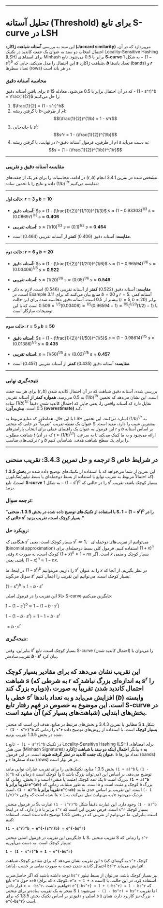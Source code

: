 
---
# تحلیل آستانه (Threshold) برای تابع S-curve در LSH

این سند به بررسی **آستانه شباهت ژاکارد (Jaccard similarity)** می‌پردازد که در آن، احتمال انتخاب دو سند به عنوان یک جفت کاندید در تکنیک Locality-Sensitive Hashing (LSH) برای امضاهای Minhash برابر با 0.5 می‌شود. تابع **S-curve** به شکل $1 - (1 - s^r)^b$ این احتمال را مدل می‌کند، جایی که **$s$** شباهت ژاکارد، **$b$** تعداد باندها (bands) و **$r$** تعداد سطرها (rows) در هر باند است.

### محاسبه آستانه دقیق

برای یافتن آستانه دقیق $s$ که در آن احتمال برابر با 0.5 می‌شود، معادله $1 - (1 - s^r)^b = \frac{1}{2}$ را حل می‌کنیم:

1.  $\frac{1}{2} = (1 - s^r)^b$
2.  با گرفتن ریشه $b$-ام از طرفین:
    $$(\frac{1}{2})^{1/b} = 1 - s^r$$
3.  با جابه‌جایی $s^r$:
    $$s^r = 1 - (\frac{1}{2})^{1/b}$$
4.  در نهایت، با گرفتن ریشه $r$-ام از طرفین، فرمول آستانه دقیق $s$ به دست می‌آید:
    $$s = (1 - (\frac{1}{2})^{1/b})^{1/r}$$

---

### مقایسه آستانه دقیق و تقریبی

در ادامه، محاسبات را برای هر یک از جفت‌های $(r, b)$ مشخص شده در تمرین 3.4.1 انجام داده و نتایج را با تخمین ساده $(1/b)^{1/r}$ مقایسه می‌کنیم:

---

#### حالت اول: $r = 3$ و $b = 10$

* **آستانه دقیق:**
    $s = (1 - (\frac{1}{2})^{1/10})^{1/3}$
    $s \approx (1 - 0.93303)^{1/3}$
    $s \approx (0.06697)^{1/3}$
    $s \approx \mathbf{0.406}$

* **آستانه تقریبی:**
    $s \approx (1/10)^{1/3}$
    $s \approx (0.1)^{1/3}$
    $s \approx \mathbf{0.464}$

* **مقایسه:** آستانه دقیق ($0.406$) **کمتر** از آستانه تقریبی ($0.464$) است.

---

#### حالت دوم: $r = 6$ و $b = 20$

* **آستانه دقیق:**
    $s = (1 - (\frac{1}{2})^{1/20})^{1/6}$
    $s \approx (1 - 0.96594)^{1/6}$
    $s \approx (0.03406)^{1/6}$
    $s \approx \mathbf{0.522}$

* **آستانه تقریبی:**
    $s \approx (1/20)^{1/6}$
    $s \approx (0.05)^{1/6}$
    $s \approx \mathbf{0.546}$

* **مقایسه:** آستانه دقیق ($0.522$) **کمتر** از آستانه تقریبی ($0.546$) است. لازم به ذکر است، در Example 3.11 منابع بیان می‌کنند که برای $b=20$ و $r=5$، آستانه کمی بیشتر از 0.5 است. آستانه دقیق محاسبه شده برای این حالت ($r=5, b=20$) برابر با $(1 - (1/2)^{1/20})^{1/5} \approx (1 - 0.96594)^{1/5} \approx (0.03406)^{1/5} \approx 0.506$ است که با این توضیحات سازگار است.

---

#### حالت سوم: $r = 5$ و $b = 50$

* **آستانه دقیق:**
    $s = (1 - (\frac{1}{2})^{1/50})^{1/5}$
    $s \approx (1 - 0.98614)^{1/5}$
    $s \approx (0.01386)^{1/5}$
    $s \approx \mathbf{0.435}$

* **آستانه تقریبی:**
    $s \approx (1/50)^{1/5}$
    $s \approx (0.02)^{1/5}$
    $s \approx \mathbf{0.457}$

* **مقایسه:** آستانه دقیق ($0.435$) **کمتر** از آستانه تقریبی ($0.457$) است.

---

### نتیجه‌گیری نهایی

برای هر سه جفت $(r, b)$ بررسی شده، آستانه دقیق شباهت که در آن احتمال کاندید شدن به $0.5$ می‌رسد، **همواره کمتر از** آستانه تقریبی $(1/b)^{1/r}$ است. این نشان می‌دهد که تخمین ساده $(1/b)^{1/r}$ تمایل دارد که آستانه واقعی را، یعنی جایی که احتمال کاندید شدن دقیقاً $0.5$ است، **بیش‌برآورد (overestimate)** کند.

با این حال، همانطور که منابع مربوط به LSH اشاره می‌کنند، این تخمین $(1/b)^{1/r}$ به عنوان یک نقطه تقریب "تقریباً" در جایی که منحنی S بیشترین شیب را دارد، مفید است. این فرمول به عنوان یک راهنمای عملی برای انتخاب پارامترهای $r$ و $b$ بر اساس آستانه شباهت مطلوب $t$ (که در آن $t \approx (1/b)^{1/r}$) ارائه می‌شود و به ما کمک می‌کند تا به سرعت ترکیب‌های مناسب $r$ و $b$ را برای یک سطح شباهت هدف، شناسایی کنیم.




---
## ترجمه و حل تمرین 3.4.3: تقریب منحنی S در شرایط خاص

این تمرین از شما می‌خواهد که با استفاده از تکنیک‌های توضیح داده شده در **بخش 1.3.5** (که احتمالاً مربوط به تقریب توابع با استفاده از بسط دوجمله‌ای یا بسط تیلور/مک‌لورن است)، تابع **S-curve** به شکل $1 - (1 - s^r)^b$ را در حالتی که $s^r$ بسیار کوچک باشد، تقریب بزنید.

### ترجمه سوال:

**"با استفاده از تکنیک‌های توضیح داده شده در بخش 1.3.5، منحنی S، $1 - (1 - s^r)^b$ را در حالتی که $s^r$ بسیار کوچک است، تقریب بزنید."**

### رویکرد حل:

هنگامی که $s^r$ بسیار کوچک است، یعنی $s^r \ll 1$， می‌توانیم از تقریب‌های دوجمله‌ای (binomial approximation) استفاده کنیم. فرمول کلی بسط دوجمله‌ای برای $(1+x)^n$ وقتی $x$ کوچک است، به صورت $(1+x)^n \approx 1 + nx$ است. اگر $x$ بسیار کوچک و منفی باشد، یعنی $(1-x)^n \approx 1 - nx$.

در اینجا، ما $(1 - s^r)^b$ را داریم. می‌توانیم $s^r$ را به عنوان $x$ در نظر بگیریم. از آنجا که سوال می‌گوید $s^r$ بسیار کوچک است، می‌توانیم این تقریب را اعمال کنیم:

$(1 - s^r)^b \approx 1 - b \cdot s^r$

حالا این تقریب را در فرمول اصلی S-curve جایگزین می‌کنیم:

$1 - (1 - s^r)^b \approx 1 - (1 - b \cdot s^r)$

$1 - (1 - b \cdot s^r) = 1 - 1 + b \cdot s^r$

$= b \cdot s^r$

### نتیجه‌گیری:

بنابراین، وقتی $s^r$ بسیار کوچک است، تابع S-curve (احتمال کاندید شدن) را می‌توان با تقریب ساده‌تر **$b \cdot s^r$** بیان کرد.

این تقریب نشان می‌دهد که برای مقادیر بسیار کوچک شباهت $s$ (به شرطی که $r$ به اندازه‌ای بزرگ نباشد که $s^r$ را دوباره بزرگ کند)، احتمال کاندید شدن تقریباً به صورت خطی با $s^r$ افزایش می‌یابد و به تعداد باندها ($b$) وابسته است. این موضوع به خصوص در فهم رفتار تابع S-curve در بخش‌های ابتدایی (شباهت‌های بسیار کم) آن مفید است.
---
مطابق با تمرین 3.4.3 و بخش‌های مرتبط در منابع، هدف این است که منحنی S شکل **`1 - (1 - s^r)^b`** را زمانی که **`s^r` بسیار کوچک** است، با استفاده از روش‌های توضیح داده شده در بخش 1.3.5 تقریب بزنیم.

تابع `1 - (1 - s^r)^b` در تکنیک Locality-Sensitive Hashing (LSH) برای امضاهای مین هش (Minhash Signatures) بیانگر **احتمال اینکه دو سند با شباهت ژاکارد `s` به عنوان یک جفت کاندید در نظر گرفته شوند** است. در این فرمول، `b` تعداد نوارها (bands) و `r` تعداد سطرها (rows) در هر نوار است.

بخش 1.3.5 منابع، تکنیک‌هایی را برای تقریب عبارات توانی مانند `(1 + a)^b` یا `(1 - a)^b` زمانی که `a` کوچک است (و `b` می‌تواند بزرگ باشد) توضیح می‌دهد. بر اساس این بخش، زمانی که `a` یک عدد کوچک (مثبت یا منفی) است و `b` بزرگ است، **`(1 + a)^b` تقریباً برابر با `e^{ab}`** است. به طور مشابه، زمانی که `a` کوچک و مثبت است و `b` بزرگ است، **`(1 - a)^b` تقریباً برابر با `e^{-ab}`** است. این تقریب بر اساس حدی مانند `(1 - 1/x)^x` بنا شده است که وقتی `x` به بی‌نهایت میل می‌کند، به `1/e` نزدیک می‌شود.

در فرمول منحنی S، عبارت `(1 - s^r)^b` وجود دارد. این عبارت دقیقاً شکل `(1 - a)^b` را دارد، که در اینجا `a` برابر با `s^r` است. فرض تمرین این است که `s^r` بسیار کوچک است. بنابراین، ما می‌توانیم از تقریبی که در بخش 1.3.5 توضیح داده شده است، استفاده کنیم:

**`(1 - s^r)^b ≈ e^{-(s^r)b} = e^{-bs^r}`**

با جایگزینی این تقریب در فرمول اصلی منحنی S، تقریب منحنی S را زمانی که `s^r` بسیار کوچک است، به دست می‌آوریم:

**`1 - (1 - s^r)^b ≈ 1 - e^{-bs^r}`**

این تقریب نشان می‌دهد که برای مقادیر کوچک شباهت `s` (به گونه‌ای که `s^r` کوچک باشد)، احتمال کاندید شدن جفت به صورت نمایی بر حسب `bs^r` افزایش می‌یابد.

توجه داشته باشید که اگر حاصل‌ضرب `bs^r` نیز بسیار کوچک باشد، می‌توان از بسط تیلور تابع `e^x` حول `x=0` (که برای `x` کوچک، `e^x ≈ 1 + x` است) استفاده کرد. در این حالت، با قرار دادن `x = -bs^r`، خواهیم داشت:
`e^{-bs^r} ≈ 1 + (-bs^r) = 1 - bs^r`
که منجر به یک تقریب ساده‌تر برای منحنی S می‌شود:
`1 - (1 - bs^r) = bs^r`
اما تقریب اصلی و دقیق‌تر بر اساس تکنیک بخش 1.3.5 که برای `b` بزرگ نیز کاربرد دارد، همان **`1 - e^{-bs^r}`** است.